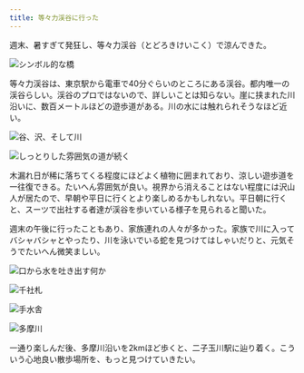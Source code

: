 ```yaml
---
title: 等々力渓谷に行った
---
```

週末、暑すぎて発狂し、等々力渓谷（とどろきけいこく）で涼んできた。

![](https://lh5.googleusercontent.com/Tu6l-3C6lpdfL9tDtFv2KamAPX5ffyh1NHxUUpUlNlJyqHThx1GDF9YgmmV4ND0QZGh9jFoyBhh3QeusHYTmLpQzjHCMStQ6Y1oid3XqX44eRnfG9Mm8XohWa25W6ze8K9E_dahQXjnmMGVYywo "シンボル的な橋")

等々力渓谷は、東京駅から電車で40分ぐらいのところにある渓谷。都内唯一の渓谷らしい。渓谷のプロではないので、詳しいことは知らない。崖に挟まれた川沿いに、数百メートルほどの遊歩道がある。川の水には触れられそうなほど近い。

![](https://lh5.googleusercontent.com/Ujse76eDwNaGgz9JEkEIbTLH9fCesaHhcpslqUpZeh8ezEhDBDqnuMKaDSh22JOYSaUm0pB2-L7X4kX1-g5N-MvvyjCEyZX1v-PYSBO-bqiy5RrEyS3nBHhCbI8fCJFnugVKaDdZOWtdnXl_d9k "谷、沢、そして川")

![](https://lh5.googleusercontent.com/_YqHOmBTMREttj2OBSSUKvEKSkdibaYVTFPHsEdbUmeHjFT0QXHlRkH4jOEyHIXmLQVUEQcQFyjsmMbi27ELBAHztUbv-LghSUV3V3h-9GeC9G54KDzM5pVvnOyFJbu_9o9qknIgbmmRFOkoFvk "しっとりした雰囲気の道が続く")

木漏れ日が稀に落ちてくる程度にほどよく植物に囲まれており、涼しい遊歩道を一往復できる。たいへん雰囲気が良い。視界から消えることはない程度には沢山人が居たので、早朝や平日に行くとより楽しめるかもしれない。平日朝に行くと、スーツで出社する者達が渓谷を歩いている様子を見られると聞いた。

週末の午後に行ったこともあり、家族連れの人々が多かった。家族で川に入ってバシャバシャとやったり、川を泳いでいる蛇を見つけてはしゃいだりと、元気そうでたいへん微笑ましい。

![](https://lh4.googleusercontent.com/5OEvxywN5ldaGKvrWzVKtxQtDew3SX3RbKX7BqdSgKNQw5mOxzeqjOmJFJVvHe7FNRvnMHLiK9vFK33F3Vlp0rsW0RfuGC4mt5IsbAyPtbMsLuid7eMxNDqMtblB-DOloLqFr9wRoJ1GXSk7xXY "口から水を吐き出す何か")

![](https://lh6.googleusercontent.com/ngbO6fXRiQK_PvVz5svXPJJtRY-Q3AscP1z4qTHlhZfh5RitatJdRC9SdlC4QguU5hu4_IUPUQYGn-OjeTwXLuN7QwqxWavbamYfIcz5zhMW9wqXFCoHDf9rq58Za7nzyzV-vfOc6zG9e-XWqa0 "千社札")

![](https://lh6.googleusercontent.com/Aq7TYWxcZptN46EZU0O5Rr7dK_MQuxRM6P1HeONEs5pMjAnZfTMKV2SoCEPlG8VJGFB68m-n1GKBwlLDYGfmIIaSA7vlxZYNTDLsgyt1gdcxNa-UuhxbSBy4HhELdtHwilZMHrLjNMZ4mOtUhlQ "手水舎")

![](https://lh6.googleusercontent.com/b_ZQNspmMSeHjR2J-1QEQV-e3PaQWtsweJbR0FNrAdkoY8QThTw9LAFO0cmNAXM7mDfE5et3YdulXUwB2dcBclBGRMqdQ3Fz6Rjop7CpkepdicCENNNdvcEmT-DHArlE3M-sovuMTsgIjLGtOt8 "多摩川")

一通り楽しんだ後、多摩川沿いを2kmほど歩くと、二子玉川駅に辿り着く。こういう心地良い散歩場所を、もっと見つけていきたい。
